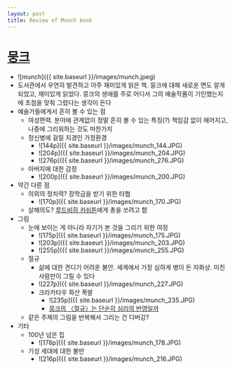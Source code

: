 ```yaml
---
layout: post
title: Review of Munch book
---
```


# [뭉크](http://book.daum.net/detail/book.do?bookid=KOR9791155350270)
* ![munch]({{ site.baseurl }}/images/munch.jpeg)
* 도서관에서 우연히 발견하고 아주 재미있게 읽은 책. 뭉크에 대해 새로운 면도 알게 되었고, 재미있게 읽었다. 뭉크의 생애를 주로 어디서 그의 예술작품이 기인했는지에 초첨을 맞춰 그렸다는 생각이 든다
* 예술가들에게서 흔히 볼 수 있는 점
  * 여성편력. 분야에 관계없이 정말 흔히 볼 수 있는 특징(?) 책임감 없이 헤어지고, 나중에 그리워하는 것도 마찬가지
  * 정신병에 걸릴 지경인 가정환경
    * ![144p]({{ site.baseurl }}/images/munch_144.JPG)
    * ![204p]({{ site.baseurl }}/images/munch_204.JPG)
    * ![276p]({{ site.baseurl }}/images/munch_276.JPG)
  * 아버지에 대한 감정
    * ![200p]({{ site.baseurl }}/images/munch_200.JPG)
* 약간 다른 점
  * 의외의 정치력? 장학금을 받기 위한 타협
    * ![170p]({{ site.baseurl }}/images/munch_170.JPG)
  * 살해의도? [루드비히 카쉬튼](https://en.wikipedia.org/wiki/Ludvig_Karsten)에게 총을 쏘려고 함
* 그림
  * 눈에 보이는 게 아니라 자기가 본 것을 그리기 위한 여정
    * ![175p]({{ site.baseurl }}/images/munch_175.JPG)
    * ![203p]({{ site.baseurl }}/images/munch_203.JPG)
    * ![255p]({{ site.baseurl }}/images/munch_255.JPG)
  * 절규
    * 삶에 대한 견디기 어려운 불안. 세계에서 가장 심하게 병이 든 자화상. 미친 사람만이 그릴 수 있다
    * ![227p]({{ site.baseurl }}/images/munch_227.JPG)
    * 크라카타우 화산 폭발
      * ![235p]({{ site.baseurl }}/images/munch_235.JPG)
      * [뭉크의 〈절규〉는 단순히 심리의 반영일까](http://100.daum.net/encyclopedia/view/58XX75100019)
  * 같은 주제의 그림을 반복해서 그리는 건 디버깅?
* 기타
  * 100년 넘은 집
    * ![178p]({{ site.baseurl }}/images/munch_178.JPG)
  * 기성 세대에 대한 불만
    * ![216p]({{ site.baseurl }}/images/munch_216.JPG)
